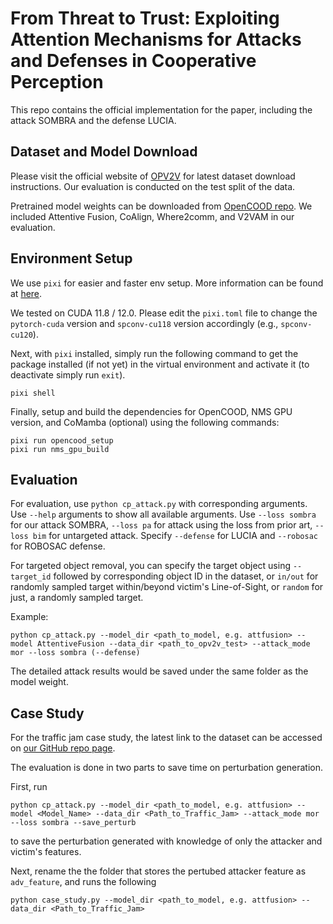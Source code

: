 # From Threat to Trust: Exploiting Attention Mechanisms for Attacks and Defenses in Cooperative Perception

This repo contains the official implementation for the paper, including the attack SOMBRA and the defense LUCIA.

## Dataset and Model Download

Please visit the official website of [OPV2V](https://mobility-lab.seas.ucla.edu/opv2v/) for latest dataset download instructions. Our evaluation is conducted on the test split of the data.

Pretrained model weights can be downloaded from [OpenCOOD repo](https://github.com/DerrickXuNu/OpenCOOD/tree/main). We included Attentive Fusion, CoAlign, Where2comm, and V2VAM in our evaluation.

## Environment Setup

We use `pixi` for easier and faster env setup. More information can be found at [here](https://pixi.sh). 

We tested on CUDA 11.8 / 12.0. Please edit the `pixi.toml` file to change the `pytorch-cuda` version and `spconv-cu118` version accordingly (e.g., `spconv-cu120`).

Next, with `pixi` installed, simply run the following command to get the package installed (if not yet) in the virtual environment and activate it (to deactivate simply run `exit`).

```
pixi shell
```

Finally, setup and build the dependencies for OpenCOOD, NMS GPU version, and CoMamba (optional) using the following commands:

```
pixi run opencood_setup
pixi run nms_gpu_build
```

## Evaluation

For evaluation, use `python cp_attack.py` with corresponding arguments. Use `--help` arguments to show all available arguments. Use `--loss sombra` for our attack SOMBRA, `--loss pa` for attack using the loss from prior art, `--loss bim` for untargeted attack. Specify `--defense` for LUCIA and `--robosac` for ROBOSAC defense.

For targeted object removal, you can specify the target object using `--target_id` followed by corresponding object ID in the dataset, or `in/out` for randomly sampled target within/beyond victim's Line-of-Sight, or `random` for just, a randomly sampled target.

Example:
```
python cp_attack.py --model_dir <path_to_model, e.g. attfusion> --model AttentiveFusion --data_dir <path_to_opv2v_test> --attack_mode mor --loss sombra (--defense)
```

The detailed attack results would be saved under the same folder as the model weight.

## Case Study

For the traffic jam case study, the latest link to the dataset can be accessed on [our GitHub repo page](https://github.com/orgs/WiSeR-Lab/SOMBRA_LUCIA).

The evaluation is done in two parts to save time on perturbation generation. 

First, run 

```
python cp_attack.py --model_dir <path_to_model, e.g. attfusion> --model <Model_Name> --data_dir <Path_to_Traffic_Jam> --attack_mode mor --loss sombra --save_perturb
```

to save the perturbation generated with knowledge of only the attacker and victim's features.

Next, rename the the folder that stores the pertubed attacker feature as `adv_feature`, and runs the following

```
python case_study.py --model_dir <path_to_model, e.g. attfusion> --data_dir <Path_to_Traffic_Jam> 
```
